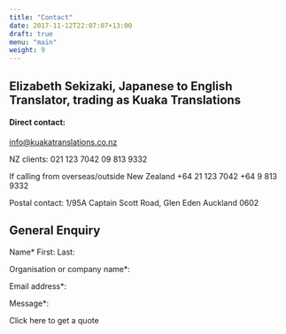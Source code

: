 ```yaml
---
title: "Contact"
date: 2017-11-12T22:07:07+13:00
draft: true
menu: "main"
weight: 9
---
```


## Elizabeth Sekizaki, Japanese to English Translator, trading as Kuaka Translations

#### Direct contact:
info@kuakatranslations.co.nz

NZ clients:
021 123 7042
09 813 9332 

If calling from overseas/outside New Zealand 
+64 21 123 7042
+64 9 813 9332

Postal contact:
1/95A Captain Scott Road,
Glen Eden
Auckland 0602


## General Enquiry

Name*
First:     Last:

Organisation or company name*:

Email address*:

Message*:


Click here to get a quote


